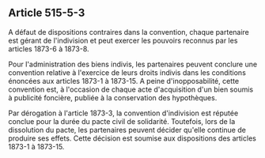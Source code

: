 Article 515-5-3
----
A défaut de dispositions contraires dans la convention, chaque partenaire est
gérant de l'indivision et peut exercer les pouvoirs reconnus par les articles
1873-6 à 1873-8.

Pour l'administration des biens indivis, les partenaires peuvent conclure une
convention relative à l'exercice de leurs droits indivis dans les conditions
énoncées aux articles 1873-1 à 1873-15. A peine d'inopposabilité, cette
convention est, à l'occasion de chaque acte d'acquisition d'un bien soumis à
publicité foncière, publiée à la conservation des hypothèques.

Par dérogation à l'article 1873-3, la convention d'indivision est réputée
conclue pour la durée du pacte civil de solidarité. Toutefois, lors de la
dissolution du pacte, les partenaires peuvent décider qu'elle continue de
produire ses effets. Cette décision est soumise aux dispositions des articles
1873-1 à 1873-15.
